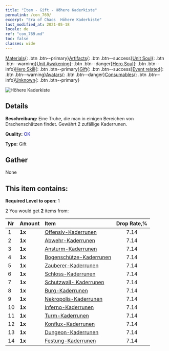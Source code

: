 ```yaml
---
title: "Item - Gift - Höhere Kaderkiste"
permalink: /con_769/
excerpt: "Era of Chaos  Höhere Kaderkiste"
last_modified_at: 2021-05-18
locale: de
ref: "con_769.md"
toc: false
classes: wide
---
```

 [Materials](/ItemsDE/){: .btn .btn--primary}[Artifacts](/ItemsDE/Artifacts/){: .btn .btn--success}[Unit Soul](/ItemsDE/UnitSoul/){: .btn .btn--warning}[Unit Awakening](/ItemsDE/UnitAwakening/){: .btn .btn--danger}[Hero Soul](/ItemsDE/HeroSoul/){: .btn .btn--info}[Hero Skill](/ItemsDE/HeroSkill/){: .btn .btn--primary}[Gift](/ItemsDE/Gift/){: .btn .btn--success}[Event related](/ItemsDE/Events/){: .btn .btn--warning}[Avatars](/ItemsDE/Avatars/){: .btn .btn--danger}[Consumables](/ItemsDE/Consumables/){: .btn .btn--info}[Unknown](/ItemsDE/Unknown/){: .btn .btn--primary}

 ![Höhere Kaderkiste](/images/t/i_tujianhezi2.png)

## Details
 **Beschreibung:** Eine Truhe, die man in einigen Bereichen von Drachenschätzen findet. Gewährt 2 zufällige Kaderrunen.

 **Quality:** <span style="color: #0000CD">OK</span>

 **Type:** Gift

## Gather

  None

## This item contains:

 **Required Level to open:** 1

 2 You would get **2** items  from:

  | Nr | Amount |     Item    | Drop Rate,% |
  |:---|:-------|:------------|:---------:|
  | 1 |  **1x** | [Offensiv-Kaderrunen](/ItemsDE/con_734/) | 7.14 | 
  | 2 |  **1x** | [Abwehr-Kaderrunen](/ItemsDE/con_739/) | 7.14 | 
  | 3 |  **1x** | [Ansturm-Kaderrunen](/ItemsDE/con_741/) | 7.14 | 
  | 4 |  **1x** | [Bogenschütze-Kaderrunen](/ItemsDE/con_742/) | 7.14 | 
  | 5 |  **1x** | [Zauberer-Kaderrunen](/ItemsDE/con_746/) | 7.14 | 
  | 6 |  **1x** | [Schloss-Kaderrunen](/ItemsDE/con_752/) | 7.14 | 
  | 7 |  **1x** | [Schutzwall- Kaderrunen](/ItemsDE/con_753/) | 7.14 | 
  | 8 |  **1x** | [Burg-Kaderrunen](/ItemsDE/con_754/) | 7.14 | 
  | 9 |  **1x** | [Nekropolis-Kaderrunen](/ItemsDE/con_755/) | 7.14 | 
  | 10 |  **1x** | [Inferno-Kaderrunen](/ItemsDE/con_777/) | 7.14 | 
  | 11 |  **1x** | [Turm-Kaderrunen](/ItemsDE/con_785/) | 7.14 | 
  | 12 |  **1x** | [Konflux-Kaderrunen](/ItemsDE/con_791/) | 7.14 | 
  | 13 |  **1x** | [Dungeon-Kaderrunen](/ItemsDE/con_792/) | 7.14 | 
  | 14 |  **1x** | [Festung-Kaderrunen](/ItemsDE/con_818/) | 7.14 | 
